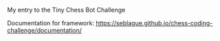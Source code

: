 My entry to the Tiny Chess Bot Challenge

Documentation for framework: https://seblague.github.io/chess-coding-challenge/documentation/
